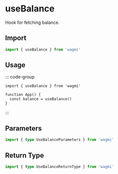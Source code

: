 # useBalance

Hook for fetching balance.

## Import

```ts
import { useBalance } from 'wagmi'
```

## Usage

::: code-group
```tsx [index.tsx]
import { useBalance } from 'wagmi'

function App() {
  const balance = useBalance()
}
```
:::

## Parameters

```ts
import { type UseBalanceParameters } from 'wagmi'
```

## Return Type

```ts
import { type UseBalanceReturnType } from 'wagmi'
```
